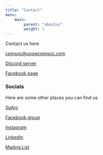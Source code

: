 ```yaml
---
title: "Contact"
menu: 
    main:
        parent: "aboutus"
        weight: 1
---
```



Contact us here

[cpmsoc@unswcpmsoc.com](mailto:cpmsoc@unswcpmsoc.com)

[Discord server](https://discord.gg/9uxgxHY3pP)

[Facebook page](https://www.facebook.com/CPMSoc)

### Socials

Here are some other places you can find us

[SpArc](https://member.arc.unsw.edu.au/s/clubdetail?clubid=0016F00003o2esqQAA)

[Facebook group](https://www.facebook.com/groups/cpmsoc)

[Instagram](https://www.instagram.com/cpmsoc_unsw/)

[LinkedIn](https://www.linkedin.com/company/cpmsoc/)

[Mailing List](https://forms.gle/3rEeBweFcpeeF7mD6)


